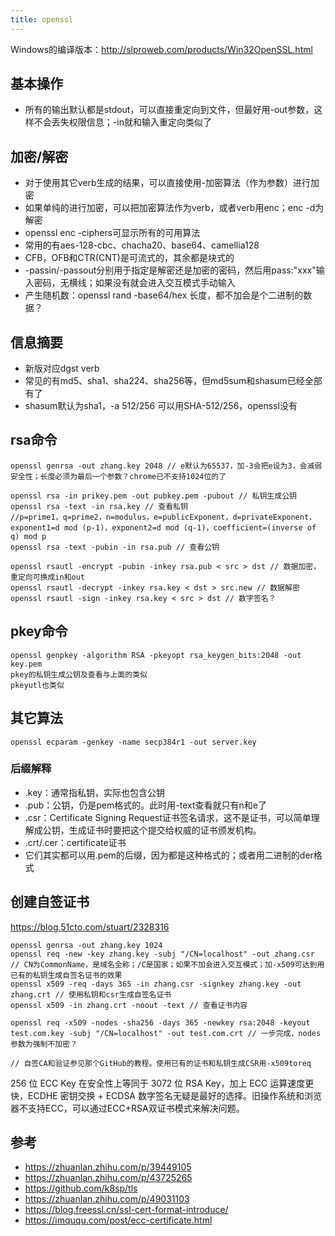 ```yaml
---
title: openssl
---
```


Windows的编译版本：http://slproweb.com/products/Win32OpenSSL.html

## 基本操作

* 所有的输出默认都是stdout，可以直接重定向到文件，但最好用-out参数，这样不会丢失权限信息；-in就和输入重定向类似了

## 加密/解密

* 对于使用其它verb生成的结果，可以直接使用-加密算法（作为参数）进行加密
* 如果单纯的进行加密，可以把加密算法作为verb，或者verb用enc；enc -d为解密
* openssl enc -ciphers可显示所有的可用算法
* 常用的有aes-128-cbc、chacha20、base64、camellia128
* CFB，OFB和CTR(CNT)是可流式的，其余都是块式的
* -passin/-passout分别用于指定是解密还是加密的密码，然后用pass:"xxx"输入密码，无横线；如果没有就会进入交互模式手动输入
* 产生随机数：openssl rand -base64/hex 长度，都不加会是个二进制的数据？

## 信息摘要

* 新版对应dgst verb
* 常见的有md5、sha1、sha224、sha256等，但md5sum和shasum已经全部有了
* shasum默认为sha1，-a 512/256 可以用SHA-512/256，openssl没有

## rsa命令

```
openssl genrsa -out zhang.key 2048 // e默认为65537，加-3会把e设为3，会减弱安全性；长度必须为最后一个参数？chrome已不支持1024位的了

openssl rsa -in prikey.pem -out pubkey.pem -pubout // 私钥生成公钥
openssl rsa -text -in rsa.key // 查看私钥
//p=prime1，q=prime2，n=modulus，e=publicExponent，d=privateExponent，exponent1=d mod (p-1)，exponent2=d mod (q-1)，coefficient=(inverse of q) mod p
openssl rsa -text -pubin -in rsa.pub // 查看公钥

openssl rsautl -encrypt -pubin -inkey rsa.pub < src > dst // 数据加密，重定向可换成in和out
openssl rsautl -decrypt -inkey rsa.key < dst > src.new // 数据解密
openssl rsautl -sign -inkey rsa.key < src > dst // 数字签名？
```

## pkey命令

```
openssl genpkey -algorithm RSA -pkeyopt rsa_keygen_bits:2048 -out key.pem
pkey的私钥生成公钥及查看与上面的类似
pkeyutl也类似
```

## 其它算法

```
openssl ecparam -genkey -name secp384r1 -out server.key
```

### 后缀解释

* .key：通常指私钥，实际也包含公钥
* .pub：公钥，仍是pem格式的。此时用-text查看就只有n和e了
* .csr：Certificate Signing Request证书签名请求，这不是证书，可以简单理解成公钥，生成证书时要把这个提交给权威的证书颁发机构。
* .crt/.cer：certificate证书
* 它们其实都可以用.pem的后缀，因为都是这种格式的；或者用二进制的der格式

## 创建自签证书

https://blog.51cto.com/stuart/2328316

```
openssl genrsa -out zhang.key 1024
openssl req -new -key zhang.key -subj "/CN=localhost" -out zhang.csr // CN为CommonName，是域名全称；/C是国家；如果不加会进入交互模式；加-x509可达到用已有的私钥生成自签名证书的效果
openssl x509 -req -days 365 -in zhang.csr -signkey zhang.key -out zhang.crt // 使用私钥和csr生成自签名证书
openssl x509 -in zhang.crt -noout -text // 查看证书内容

openssl req -x509 -nodes -sha256 -days 365 -newkey rsa:2048 -keyout test.com.key -subj "/CN=localhost" -out test.com.crt // 一步完成，nodes参数为强制不加密？

// 自签CA和验证参见那个GitHub的教程。使用已有的证书和私钥生成CSR用-x509toreq
```

256 位 ECC Key 在安全性上等同于 3072 位 RSA Key，加上 ECC 运算速度更快，ECDHE 密钥交换 + ECDSA 数字签名无疑是最好的选择。旧操作系统和浏览器不支持ECC，可以通过ECC+RSA双证书模式来解决问题。

## 参考

* https://zhuanlan.zhihu.com/p/39449105
* https://zhuanlan.zhihu.com/p/43725265
* https://github.com/k8sp/tls
* https://zhuanlan.zhihu.com/p/49031103
* https://blog.freessl.cn/ssl-cert-format-introduce/
* https://imququ.com/post/ecc-certificate.html

